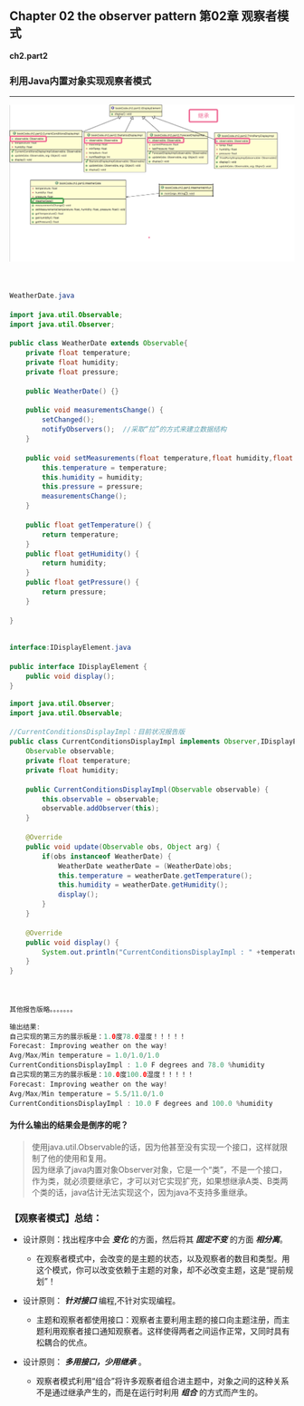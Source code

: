 ## Chapter 02 the observer pattern 第02章 观察者模式
 
**ch2.part2**
 
### 利用Java内置对象实现观察者模式



---
![类UML图](https://github.com/FreshStudent/HeadFirstDesignPatternsTest/blob/master/src/bookCode/ch2/part2/ch2_part2UML.png)

``` java


WeatherDate.java

import java.util.Observable;
import java.util.Observer;

public class WeatherDate extends Observable{
	private float temperature;
	private float humidity;
	private float pressure;
	
	public WeatherDate() {}  
	
	public void measurementsChange() {
		setChanged();
		notifyObservers();  //采取“拉”的方式来建立数据结构
	}

	public void setMeasurements(float temperature,float humidity,float pressure) {
		this.temperature = temperature;
		this.humidity = humidity;
		this.pressure = pressure;
		measurementsChange();
	}

	public float getTemperature() {
		return temperature;
	}
	public float getHumidity() {
		return humidity;
	}
	public float getPressure() {
		return pressure;
	}
	
}
```

```java

interface:IDisplayElement.java

public interface IDisplayElement {
	public void display();
}


```

``` java
import java.util.Observer;
import java.util.Observable;

//CurrentConditionsDisplayImpl：目前状况报告版
public class CurrentConditionsDisplayImpl implements Observer,IDisplayElement{
	Observable observable;
	private float temperature;
	private float humidity;
	
	public CurrentConditionsDisplayImpl(Observable observable) {
		this.observable = observable;
		observable.addObserver(this);
	}
	
	@Override
	public void update(Observable obs, Object arg) {
		if(obs instanceof WeatherDate) {
			WeatherDate weatherDate = (WeatherDate)obs;
			this.temperature = weatherDate.getTemperature();
			this.humidity = weatherDate.getHumidity();
			display();
		}
	}
	
	@Override
	public void display() {
		System.out.println("CurrentConditionsDisplayImpl : " +temperature+" F degrees and "+humidity +" %humidity");
	}
}



其他报告版略。。。。。。。
```


``` java
输出结果:
自己实现的第三方的展示板是：1.0度78.0湿度！！！！！
Forecast: Improving weather on the way!
Avg/Max/Min temperature = 1.0/1.0/1.0
CurrentConditionsDisplayImpl : 1.0 F degrees and 78.0 %humidity
自己实现的第三方的展示板是：10.0度100.0湿度！！！！！
Forecast: Improving weather on the way!
Avg/Max/Min temperature = 5.5/11.0/1.0
CurrentConditionsDisplayImpl : 10.0 F degrees and 100.0 %humidity
```
#### 为什么输出的结果会是倒序的呢？
> 使用java.util.Observable的话，因为他甚至没有实现一个接口，这样就限制了他的使用和复用。<br>
> 因为继承了java内置对象Observer对象，它是一个“类”，不是一个接口，作为类，就必须要继承它，才可以对它实现扩充，如果想继承A类、B类两个类的话，java估计无法实现这个，因为java不支持多重继承。<br>



### 【观察者模式】总结：
- 设计原则：找出程序中会 **_变化_** 的方面，然后将其 **_固定不变_** 的方面 **_相分离_**。
	- 在观察者模式中，会改变的是主题的状态，以及观察者的数目和类型。用这个模式，你可以改变依赖于主题的对象，却不必改变主题，这是“提前规划”！
- 设计原则： **_针对接口_** 编程,不针对实现编程。
	- 主题和观察者都使用接口：观察者主要利用主题的接口向主题注册，而主题利用观察者接口通知观察者。这样使得两者之间运作正常，又同时具有松耦合的优点。

- 设计原则： **_多用接口，少用继承_** 。
	- 观察者模式利用“组合”将许多观察者组合进主题中，对象之间的这种关系不是通过继承产生的，而是在运行时利用 **_组合_** 的方式而产生的。

